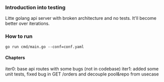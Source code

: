 ### Introduction into testing
Litte golang api server with broken architecture and no tests.
It'll become better over iterations.

### How to run
```
go run cmd/main.go --conf=conf.yaml

```

#### Chapters
iter0: base api routes with some bugs (not in codebase) 
iter1: added some unit tests, fixed bug in GET /orders and decouple pool&repo from usecase
